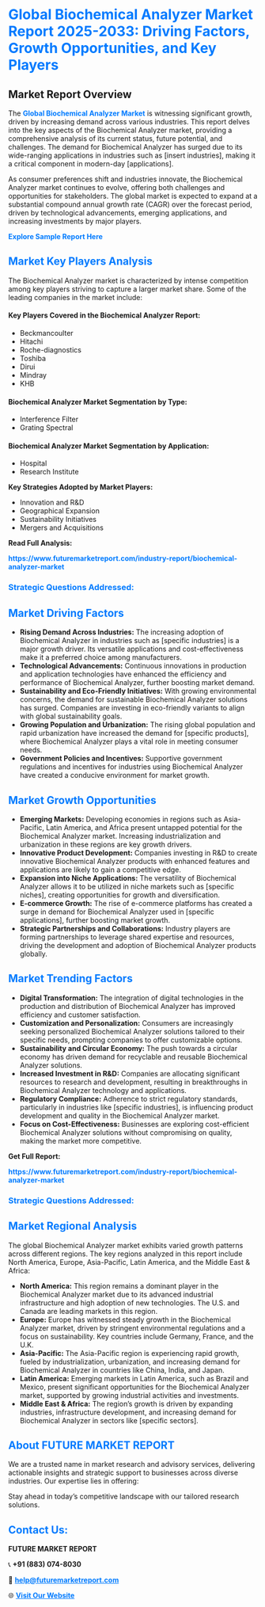 <h1 style="color: #007BFF;">Global Biochemical Analyzer Market Report 2025-2033: Driving Factors, Growth Opportunities, and Key Players</h1>

<section id="overview">
<h2>Market Report Overview</h2>
<p>The <a href="https://www.futuremarketreport.com/industry-report/biochemical-analyzer-market" style="color: #007BFF; text-decoration: none;"><strong>Global Biochemical Analyzer Market</strong></a> is witnessing significant growth, driven by increasing demand across various industries. This report delves into the key aspects of the Biochemical Analyzer market, providing a comprehensive analysis of its current status, future potential, and challenges. The demand for Biochemical Analyzer has surged due to its wide-ranging applications in industries such as [insert industries], making it a critical component in modern-day [applications].</p>
<p>As consumer preferences shift and industries innovate, the Biochemical Analyzer market continues to evolve, offering both challenges and opportunities for stakeholders. The global market is expected to expand at a substantial compound annual growth rate (CAGR) over the forecast period, driven by technological advancements, emerging applications, and increasing investments by major players.</p>
</section>

<section id="overview">
<p><a href="https://www.futuremarketreport.com/request-sample/reportId=88814" style="color: #007BFF; text-decoration: none;"><strong>Explore Sample Report Here</strong></a></p>
</section>

<section id="key-players">
<h2 style="color: #007BFF;">Market Key Players Analysis</h2>
<p>The Biochemical Analyzer market is characterized by intense competition among key players striving to capture a larger market share. Some of the leading companies in the market include:</p>
<h4>Key Players Covered in the Biochemical Analyzer Report:</h4>
<ul><li>Beckmancoulter</li><li>Hitachi</li><li>Roche-diagnostics</li><li>Toshiba</li><li>Dirui</li><li>Mindray</li><li>KHB</li></ul>
<h4>Biochemical Analyzer Market Segmentation by Type:</h4>
<ul><li>Interference Filter</li><li>Grating Spectral</li></ul>

<h4>Biochemical Analyzer Market Segmentation by Application:</h4>
<ul><li>Hospital</li><li>Research Institute</li></ul>
<p><strong>Key Strategies Adopted by Market Players:</strong></p>
<ul>
<li>Innovation and R&D</li>
<li>Geographical Expansion</li>
<li>Sustainability Initiatives</li>
<li>Mergers and Acquisitions</li>
</ul>
</section>

<section>
<p><strong>Read Full Analysis: </strong></p><a href="https://www.futuremarketreport.com/industry-report/biochemical-analyzer-market" style="color: #007BFF; text-decoration: none;"><strong>https://www.futuremarketreport.com/industry-report/biochemical-analyzer-market</strong></a>
<h3 style="color: #007BFF;">Strategic Questions Addressed:</h3>
</section>

<section id="driving-factors">
<h2 style="color: #007BFF;">Market Driving Factors</h2>
<ul>
<li><strong>Rising Demand Across Industries:</strong> The increasing adoption of Biochemical Analyzer in industries such as [specific industries] is a major growth driver. Its versatile applications and cost-effectiveness make it a preferred choice among manufacturers.</li>
<li><strong>Technological Advancements:</strong> Continuous innovations in production and application technologies have enhanced the efficiency and performance of Biochemical Analyzer, further boosting market demand.</li>
<li><strong>Sustainability and Eco-Friendly Initiatives:</strong> With growing environmental concerns, the demand for sustainable Biochemical Analyzer solutions has surged. Companies are investing in eco-friendly variants to align with global sustainability goals.</li>
<li><strong>Growing Population and Urbanization:</strong> The rising global population and rapid urbanization have increased the demand for [specific products], where Biochemical Analyzer plays a vital role in meeting consumer needs.</li>
<li><strong>Government Policies and Incentives:</strong> Supportive government regulations and incentives for industries using Biochemical Analyzer have created a conducive environment for market growth.</li>
</ul>
</section>

<section id="growth-opportunities">
<h2 style="color: #007BFF;">Market Growth Opportunities</h2>
<ul>
<li><strong>Emerging Markets:</strong> Developing economies in regions such as Asia-Pacific, Latin America, and Africa present untapped potential for the Biochemical Analyzer market. Increasing industrialization and urbanization in these regions are key growth drivers.</li>
<li><strong>Innovative Product Development:</strong> Companies investing in R&D to create innovative Biochemical Analyzer products with enhanced features and applications are likely to gain a competitive edge.</li>
<li><strong>Expansion into Niche Applications:</strong> The versatility of Biochemical Analyzer allows it to be utilized in niche markets such as [specific niches], creating opportunities for growth and diversification.</li>
<li><strong>E-commerce Growth:</strong> The rise of e-commerce platforms has created a surge in demand for Biochemical Analyzer used in [specific applications], further boosting market growth.</li>
<li><strong>Strategic Partnerships and Collaborations:</strong> Industry players are forming partnerships to leverage shared expertise and resources, driving the development and adoption of Biochemical Analyzer products globally.</li>
</ul>
</section>

<section id="trending-factors">
<h2 style="color: #007BFF;">Market Trending Factors</h2>
<ul>
<li><strong>Digital Transformation:</strong> The integration of digital technologies in the production and distribution of Biochemical Analyzer has improved efficiency and customer satisfaction.</li>
<li><strong>Customization and Personalization:</strong> Consumers are increasingly seeking personalized Biochemical Analyzer solutions tailored to their specific needs, prompting companies to offer customizable options.</li>
<li><strong>Sustainability and Circular Economy:</strong> The push towards a circular economy has driven demand for recyclable and reusable Biochemical Analyzer solutions.</li>
<li><strong>Increased Investment in R&D:</strong> Companies are allocating significant resources to research and development, resulting in breakthroughs in Biochemical Analyzer technology and applications.</li>
<li><strong>Regulatory Compliance:</strong> Adherence to strict regulatory standards, particularly in industries like [specific industries], is influencing product development and quality in the Biochemical Analyzer market.</li>
<li><strong>Focus on Cost-Effectiveness:</strong> Businesses are exploring cost-efficient Biochemical Analyzer solutions without compromising on quality, making the market more competitive.</li>
</ul>
</section>

<section>
<p><strong>Get Full Report: </strong></p><a href="https://www.futuremarketreport.com/industry-report/biochemical-analyzer-market" style="color: #007BFF; text-decoration: none;"><strong>https://www.futuremarketreport.com/industry-report/biochemical-analyzer-market</strong></a>
<h3 style="color: #007BFF;">Strategic Questions Addressed:</h3>
</section>


<section id="regional-analysis">
<h2 style="color: #007BFF;">Market Regional Analysis</h2>
<p>The global Biochemical Analyzer market exhibits varied growth patterns across different regions. The key regions analyzed in this report include North America, Europe, Asia-Pacific, Latin America, and the Middle East & Africa:</p>
<ul>
<li><strong>North America:</strong> This region remains a dominant player in the Biochemical Analyzer market due to its advanced industrial infrastructure and high adoption of new technologies. The U.S. and Canada are leading markets in this region.</li>
<li><strong>Europe:</strong> Europe has witnessed steady growth in the Biochemical Analyzer market, driven by stringent environmental regulations and a focus on sustainability. Key countries include Germany, France, and the U.K.</li>
<li><strong>Asia-Pacific:</strong> The Asia-Pacific region is experiencing rapid growth, fueled by industrialization, urbanization, and increasing demand for Biochemical Analyzer in countries like China, India, and Japan.</li>
<li><strong>Latin America:</strong> Emerging markets in Latin America, such as Brazil and Mexico, present significant opportunities for the Biochemical Analyzer market, supported by growing industrial activities and investments.</li>
<li><strong>Middle East & Africa:</strong> The region’s growth is driven by expanding industries, infrastructure development, and increasing demand for Biochemical Analyzer in sectors like [specific sectors].</li>
</ul>
</section>

<footer>
<h2 style="color: #007BFF;">About FUTURE MARKET REPORT</h2>
<p>We are a trusted name in market research and advisory services, delivering actionable insights and strategic support to businesses across diverse industries. Our expertise lies in offering:</p>

<p>Stay ahead in today’s competitive landscape with our tailored research solutions.</p>

<h2 style="color: #007BFF;">Contact Us:</h2>
<p><strong>FUTURE MARKET REPORT</strong></p>
<p>📞 <strong>+91 (883) 074-8030</strong></p>
<p>📧 <strong><a href="mailto:help@futuremarketreport.com" style="color: #007BFF;">help@futuremarketreport.com</a></strong></p>
<p>🌐 <strong><a href="https://www.futuremarketreport.com/" style="color: #007BFF;">Visit Our Website</a></strong></p>
</footer>